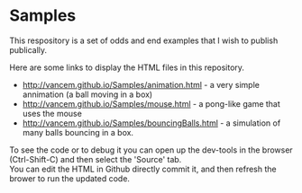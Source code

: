 # Samples

This respository is a set of odds and end examples that I wish to publish publically.

Here are some links to display the HTML files in this repository.  

  * http://vancem.github.io/Samples/animation.html - a very simple annimation (a ball moving in a box)
  * http://vancem.github.io/Samples/mouse.html - a pong-like game that uses the mouse 
  * http://vancem.github.io/Samples/bouncingBalls.html - a simulation of many balls bouncing in a box.  

To see the code or to debug it you can open up the dev-tools in the browser (Ctrl-Shift-C) and then select the 'Source' tab.   
You can edit the HTML in Github directly commit it, and then refresh the brower to run the updated code.  
